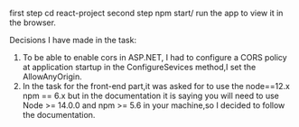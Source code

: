 first step cd react-project
second step npm start/ run the app to view it in the browser.


Decisions I have made in the task:
1. To be able to enable cors in ASP.NET, I had to configure a CORS policy at application startup in the ConfigureSevices method,I set the AllowAnyOrigin.
2. In the task for the front-end part,it was asked for to use the node==12.x npm == 6.x but in the documentation it is saying you will need to use Node >= 14.0.0 and npm >= 5.6 in your machine,so I decided to follow the documentation.






